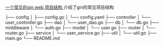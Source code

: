 [       一个常见的gin web 项目结构   ](https://tehub.com/a/cnVATMhPAu)
介绍了gin的常见项目结构

├── config
│   ├── config.go
│   └── config.yaml
├── controller
│   └── user_controller.go
├── dao
│   └── user_dao.go
├── db
│   └── db.go
├── middleware
│   └── auth.go
├── model
│   └── user.go
├── router
│   └── router.go
├── service
│   └── user_service.go
├── util
│   └── util.go
├── main.go
└── README.md
